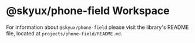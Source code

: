 # @skyux/phone-field Workspace

For information about `@skyux/phone-field` please visit the library's README file, located at `projects/phone-field/README.md`.
